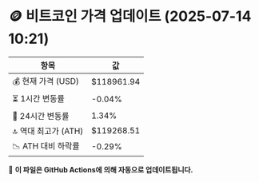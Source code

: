 # 🪙 비트코인 가격 업데이트 (2025-07-14 10:21)

| 항목                | 값 |
|--------------------|----------------|
| 💰 현재 가격 (USD) | $118961.94 |
| ⏳ 1시간 변동률    | -0.04% |
| 📆 24시간 변동률   | 1.34% |
| 🔝 역대 최고가 (ATH) | $119268.51 |
| 📉 ATH 대비 하락률 | -0.29% |

🔄 **이 파일은 GitHub Actions에 의해 자동으로 업데이트됩니다.**
